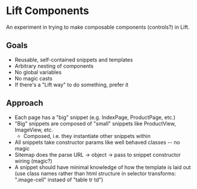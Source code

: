 # Lift Components

An experiment in trying to make composable components (controls?) in Lift.

## Goals

* Reusable, self-contained snippets and templates
* Arbitrary nesting of components
* No global variables
* No magic casts
* If there's a "Lift way" to do something, prefer it

## Approach

* Each page has a "big" snippet (e.g. IndexPage, ProductPage, etc.)
* "Big" snippets are composed of "small" snippets like ProductView, ImageView, etc.
  * Composed, i.e. they instantiate other snippets within
* All snippets take constructor params like well behaved classes -- no magic
* Sitemap does the parse URL -> object -> pass to snippet constructor wiring (magic?)
* A snippet should have minimal knowledge of how the template is laid out (use class names rather than
  html structure in selector transforms: ".image-cell" instaed of "table tr td")
